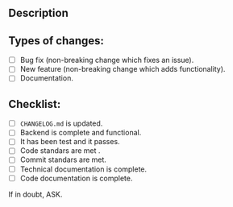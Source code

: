 <!--- Provide a general summary of your changes in the Title above -->

## Description
<!--- Please explain how this functionality can be accessed -->

## Types of changes:
<!--- What types of changes does your code introduce? Put an `x` in all the boxes that apply: -->
- [ ] Bug fix (non-breaking change which fixes an issue).
- [ ] New feature (non-breaking change which adds functionality).
- [ ] Documentation.
   
## Checklist:
<!--- Go over all the following points, and put an `x` in all the boxes that apply. -->
- [ ] `CHANGELOG.md` is updated.
- [ ] Backend is complete and functional.
- [ ] It has been test and it passes.
- [ ] Code standars are met [](../CodingStandard.md).
- [ ] Commit standars are met.
- [ ] Technical documentation is complete.
- [ ] Code documentation is complete.

If in doubt, ASK.